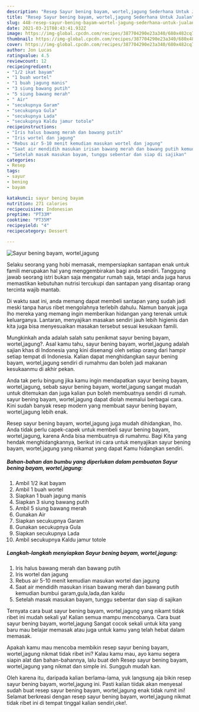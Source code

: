 ```yaml
---
description: "Resep Sayur bening bayam, wortel,jagung Sederhana Untuk Jualan"
title: "Resep Sayur bening bayam, wortel,jagung Sederhana Untuk Jualan"
slug: 448-resep-sayur-bening-bayam-wortel-jagung-sederhana-untuk-jualan
date: 2021-03-21T08:43:41.932Z
image: https://img-global.cpcdn.com/recipes/387704290e23a340/680x482cq70/sayur-bening-bayam-worteljagung-foto-resep-utama.jpg
thumbnail: https://img-global.cpcdn.com/recipes/387704290e23a340/680x482cq70/sayur-bening-bayam-worteljagung-foto-resep-utama.jpg
cover: https://img-global.cpcdn.com/recipes/387704290e23a340/680x482cq70/sayur-bening-bayam-worteljagung-foto-resep-utama.jpg
author: Jon Lucas
ratingvalue: 4.5
reviewcount: 12
recipeingredient:
- "1/2 ikat bayam"
- "1 buah wortel"
- "1 buah jagung manis"
- "3 siung bawang putih"
- "5 siung bawang merah"
- " Air"
- "secukupnya Garam"
- "secukupnya Gula"
- "secukupnya Lada"
- "secukupnya Kaldu jamur totole"
recipeinstructions:
- "Iris halus bawang merah dan bawang putih"
- "Iris wortel dan jagung"
- "Rebus air 5-10 menit kemudian masukan wortel dan jagung"
- "Saat air mendidih masukan irisan bawang merah dan bawang putih kemudian bumbui garam,gula,lada,dan kaldu"
- "Setelah masak masukan bayam, tunggu sebentar dan siap di sajikan"
categories:
- Resep
tags:
- sayur
- bening
- bayam

katakunci: sayur bening bayam 
nutrition: 271 calories
recipecuisine: Indonesian
preptime: "PT33M"
cooktime: "PT35M"
recipeyield: "4"
recipecategory: Dessert

---
```



![Sayur bening bayam, wortel,jagung](https://img-global.cpcdn.com/recipes/387704290e23a340/680x482cq70/sayur-bening-bayam-worteljagung-foto-resep-utama.jpg)

Selaku seorang yang hobi memasak, mempersiapkan santapan enak untuk famili merupakan hal yang menggembirakan bagi anda sendiri. Tanggung jawab seorang istri bukan saja mengatur rumah saja, tetapi anda juga harus memastikan kebutuhan nutrisi tercukupi dan santapan yang disantap orang tercinta wajib mantab.

Di waktu  saat ini, anda memang dapat membeli santapan yang sudah jadi meski tanpa harus ribet mengolahnya terlebih dahulu. Namun banyak juga lho mereka yang memang ingin memberikan hidangan yang terenak untuk keluarganya. Lantaran, menyajikan masakan sendiri jauh lebih higienis dan kita juga bisa menyesuaikan masakan tersebut sesuai kesukaan famili. 



Mungkinkah anda adalah salah satu penikmat sayur bening bayam, wortel,jagung?. Asal kamu tahu, sayur bening bayam, wortel,jagung adalah sajian khas di Indonesia yang kini disenangi oleh setiap orang dari hampir setiap tempat di Indonesia. Kalian dapat menghidangkan sayur bening bayam, wortel,jagung sendiri di rumahmu dan boleh jadi makanan kesukaanmu di akhir pekan.

Anda tak perlu bingung jika kamu ingin mendapatkan sayur bening bayam, wortel,jagung, sebab sayur bening bayam, wortel,jagung sangat mudah untuk ditemukan dan juga kalian pun boleh membuatnya sendiri di rumah. sayur bening bayam, wortel,jagung dapat diolah memalui berbagai cara. Kini sudah banyak resep modern yang membuat sayur bening bayam, wortel,jagung lebih enak.

Resep sayur bening bayam, wortel,jagung juga mudah dihidangkan, lho. Anda tidak perlu capek-capek untuk membeli sayur bening bayam, wortel,jagung, karena Anda bisa membuatnya di rumahmu. Bagi Kita yang hendak menghidangkannya, berikut ini cara untuk menyajikan sayur bening bayam, wortel,jagung yang nikamat yang dapat Kamu hidangkan sendiri.

<!--inarticleads1-->

##### Bahan-bahan dan bumbu yang diperlukan dalam pembuatan Sayur bening bayam, wortel,jagung:

1. Ambil 1/2 ikat bayam
1. Ambil 1 buah wortel
1. Siapkan 1 buah jagung manis
1. Siapkan 3 siung bawang putih
1. Ambil 5 siung bawang merah
1. Gunakan  Air
1. Siapkan secukupnya Garam
1. Gunakan secukupnya Gula
1. Siapkan secukupnya Lada
1. Ambil secukupnya Kaldu jamur totole




<!--inarticleads2-->

##### Langkah-langkah menyiapkan Sayur bening bayam, wortel,jagung:

1. Iris halus bawang merah dan bawang putih
1. Iris wortel dan jagung
1. Rebus air 5-10 menit kemudian masukan wortel dan jagung
1. Saat air mendidih masukan irisan bawang merah dan bawang putih kemudian bumbui garam,gula,lada,dan kaldu
1. Setelah masak masukan bayam, tunggu sebentar dan siap di sajikan




Ternyata cara buat sayur bening bayam, wortel,jagung yang nikamt tidak ribet ini mudah sekali ya! Kalian semua mampu mencobanya. Cara buat sayur bening bayam, wortel,jagung Sangat cocok sekali untuk kita yang baru mau belajar memasak atau juga untuk kamu yang telah hebat dalam memasak.

Apakah kamu mau mencoba membikin resep sayur bening bayam, wortel,jagung nikmat tidak ribet ini? Kalau kamu mau, ayo kamu segera siapin alat dan bahan-bahannya, lalu buat deh Resep sayur bening bayam, wortel,jagung yang nikmat dan simple ini. Sungguh mudah kan. 

Oleh karena itu, daripada kalian berlama-lama, yuk langsung aja bikin resep sayur bening bayam, wortel,jagung ini. Pasti kalian tiidak akan menyesal sudah buat resep sayur bening bayam, wortel,jagung enak tidak rumit ini! Selamat berkreasi dengan resep sayur bening bayam, wortel,jagung nikmat tidak ribet ini di tempat tinggal kalian sendiri,oke!.

